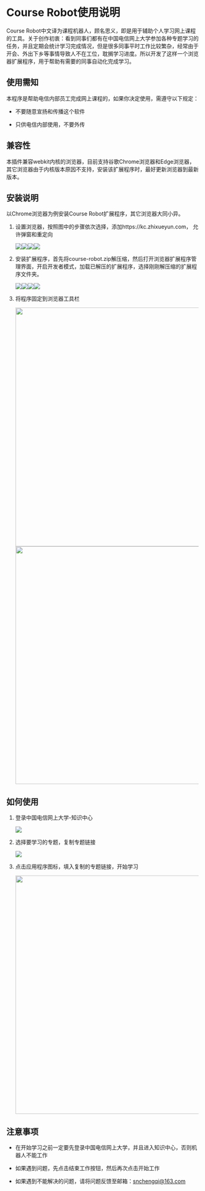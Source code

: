 # Course Robot使用说明

Course Robot中文译为课程机器人，顾名思义，即是用于辅助个人学习网上课程的工具。关于创作初衷：看到同事们都有在中国电信网上大学参加各种专题学习的任务，并且定期会统计学习完成情况，但是很多同事平时工作比较繁杂，经常由于开会、外出下乡等事情导致人不在工位，耽搁学习进度。所以开发了这样一个浏览器扩展程序，用于帮助有需要的同事自动化完成学习。

## 使用需知

本程序是帮助电信内部员工完成网上课程的，如果你决定使用，需遵守以下规定：

- 不要随意宣扬和传播这个软件

- 只供电信内部使用，不要外传

## 兼容性

本插件兼容webkit内核的浏览器，目前支持谷歌Chrome浏览器和Edge浏览器，其它浏览器由于内核版本原因不支持，安装该扩展程序时，最好更新浏览器到最新版本。

## 安装说明

以Chrome浏览器为例安装Course Robot扩展程序，其它浏览器大同小异。

1. 设置浏览器，按照图中的步骤依次选择，添加https://kc.zhixueyun.com， 允许弹窗和重定向
   
   ![](./images/options/2022-08-28-12-23-50-1661660626221.jpg)![](./images/options/2022-08-28-12-26-08-1661660762546.jpg)![](./images/options/2022-08-28-12-28-48-1661660895453.jpg)![](./images/options/2022-08-28-12-31-04-1661661057301.jpg)

2. 安装扩展程序，首先将course-robot.zip解压缩，然后打开浏览器扩展程序管理界面，开启开发者模式，加载已解压的扩展程序，选择刚刚解压缩的扩展程序文件夹。
   
   ![](./images/options/2022-08-28-16-12-53-1661674365048.jpg)![](./images/options/2022-08-28-16-17-27-1661674639981.jpg)![](./images/options/2022-08-28-16-20-04-1661674788304.jpg)![](./images/options/2022-08-28-16-21-51-1661674907614.jpg)

3. 将程序固定到浏览器工具栏
   
   <img src="./images/options/2022-08-28-16-25-09-1661675105797.jpg" title="" alt="" width="624"><img src="./images/options/2022-08-28-16-26-40-1661675195196.jpg" title="" alt="" width="621">

## 如何使用

1. 登录中国电信网上大学-知识中心
   
   ![](./images/options/2022-08-28-16-31-03-1661675456028.jpg)

2. 选择要学习的专题，复制专题链接
   
   ![](./images/options/2022-08-28-16-34-11-1661675605436.jpg)

3. 点击应用程序图标，填入复制的专题链接，开始学习
   
   <img src="./images/options/2022-08-28-16-38-46-1661675920338.jpg" title="" alt="" width="623">

## 注意事项

- 在开始学习之前一定要先登录中国电信网上大学，并且进入知识中心，否则机器人不能工作

- 如果遇到问题，先点击结束工作按钮，然后再次点击开始工作

- 如果遇到不能解决的问题，请将问题反馈至邮箱：snchengqi@163.com
